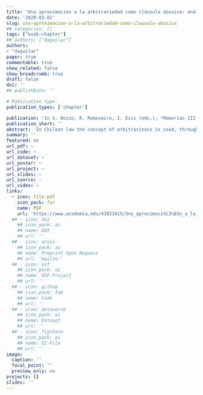 ```yaml
---
title: 'Una aproximación a la arbitrariedad como cláusula abusiva: análisis a la cláusula del no-show'
date: '2020-03-01'
slug: una-aproximacion-a-la-arbitrariedad-como-clausula-abusiva
## categories: []
tags: ["book-chapter"]
## authors: ["daguilar"]
authors:
- "daguilar"
pager: true
commentable: true
show_related: false
show_breadcrumb: true
draft: false
doi: ''
## publishDate: ''

# Publication type.
publication_types: ['chapter']

publication: 'In S. Bozzo, R. Remeseiro, I. Esis (eds.), *Memorias III Congreso Internacional de Regulación y Consumo*. Santiago: RIL Editores'
publication_short: ''
abstract: 'In Chilean law the concept of arbitrariness is used, through article 16 letter a) of Law 19.496, as a cause to determine the abusiveness of a clause in an adhesion contract, however, what is meant by that is not defined. This article addresses the notion of abusive clauses and, specifically, the concept of arbitrariness, using a case of the air travel market as an example, with the aim of lending support to the invocation that is made of said rule. Based on a comparative analysis to understand the treatment that different Latin American legislations make about abusive clauses and arbitrariness as a causal, the criteria that the National Consumer Service (SERNAC) has used in Chile to impute it will be investigated; proceeding to expose some of the jurisprudential criteria that have been developed to sanction their violation. Finally, after examining the «no show» clause, it is thought that, even though the Chilean law does not provide a definition for the concept of arbitrariness, it is possible to conclude, from the jurisprudence, that this refers to any contractual clause where it is possible to observe a position of exorbitant abuse with correlative risk of detriment and subordination of the weak counterparty and that does not have a justification that explains it.'
summary: ''
featured: no
url_pdf: ~
url_code: ~
url_dataset: ~
url_poster: ~
url_project: ~
url_slides: ~
url_source: ~
url_video: ~
links:
  - icon: file-pdf
    icon_pack: far
    name: PDF
    url: 'https://www.academia.edu/43823415/Una_aproximaci%C3%B3n_a_la_arbitrariedad_como_cl%C3%A1usula_abusiva_an%C3%A1lisis_a_la_cl%C3%A1usula_del_no_show'
  ## - icon: doi
    ## icon_pack: ai
    ## name: DOI
    ## url: ''
  ## - icon: arxiv
    ## icon_pack: ai
    ## name: Preprint Upon Request
    ## url: 'mailto:'
  ## - icon: osf
    ## icon_pack: ai
    ## name: OSF-Project
    ## url: ''
  ## - icon: github
    ## icon_pack: fab
    ## name: Code
    ## url: ''
  ## - icon: dataverse
    ## icon_pack: ai
    ## name: Dataset
    ## url: ''
  ## - icon: figshare
    ## icon_pack: ai
    ## name: SI-File
    ## url: ''
image:
  caption: ''
  focal_point: ''
  preview_only: no
projects: []
slides: ''
---
```

